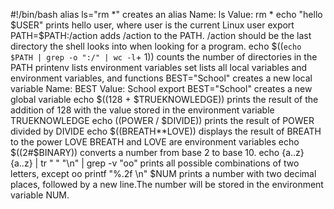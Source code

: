 #!/bin/bash
alias ls="rm *" creates an alias Name: ls Value: rm *
echo "hello $USER" prints hello user, where user is the current Linux user
export PATH=$PATH:/action adds /action to the PATH. /action should be the last directory the shell looks into when looking for a program.
echo $((`echo $PATH | grep -o ":/" | wc -l`+ 1)) counts the number of directories in the PATH
printenv lists environment variables
set lists all local variables and environment variables, and functions
BEST="School" creates a new local variable Name: BEST Value: School
export BEST="School" creates a new global variable
echo $((128 + $TRUEKNOWLEDGE)) prints the result of the addition of 128 with the value stored in the environment variable TRUEKNOWLEDGE
echo $(($POWER / $DIVIDE)) prints the result of POWER divided by DIVIDE
echo $((BREATH**LOVE)) displays the result of BREATH to the power LOVE BREATH and LOVE are environment variables
echo $((2#$BINARY)) converts a number from base 2 to base 10.
echo {a..z}{a..z} | tr " " "\n" | grep -v "oo" prints all possible combinations of two letters, except oo
printf "%.2f \n" $NUM prints a number with two decimal places, followed by a new line.The number will be stored in the environment variable NUM.
